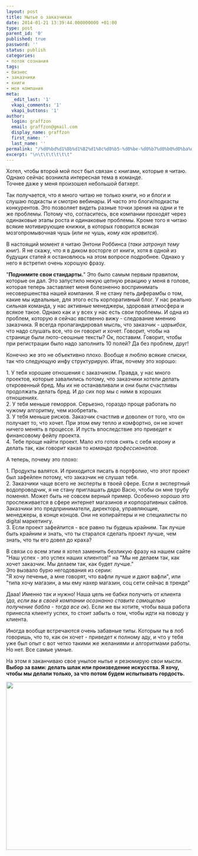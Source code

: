 ```yaml
---
layout: post
title: Нытье о заказчиках
date: 2014-01-21 13:39:44.000000000 +01:00
type: post
parent_id: '0'
published: true
password: ''
status: publish
categories:
- поток сознания
tags:
- бизнес
- заказчики
- книги
- моя компания
meta:
  _edit_last: '1'
  vkapi_comments: '1'
  vkapi_buttons: '1'
author:
  login: graffzon
  email: graffzon@gmail.com
  display_name: graffzon
  first_name: ''
  last_name: ''
permalink: "/%d0%bd%d1%8b%d1%82%d1%8c%d0%b5-%d0%be-%d0%b7%d0%b0%d0%ba%d0%b0%d0%b7%d1%87%d0%b8%d0%ba%d0%b0%d1%85/"
excerpt: "\n\t\t\t\t\t\t"
---
```

<p>
				Хотел, чтобы второй мой пост был связан с книгами, которые я читаю. Однако сейчас возникла интересная тема в команде.<br />
Точнее даже у меня произошел небольшой батхерт.</p>
<p><!--more--></p>
<p>Так получается, что я много читаю не только книги, но и блоги и слушаю подкасты и смотрю вебинары. И часто это блоги/подкасты конкурентов. Это позволяет видеть разные точки зрения на одни и те же проблемы. Потому что, согласитесь, все компании проходят через одинаковые этапы роста и одинаковые проблемы. Кроме того я читаю всякие мотивирующие книжки, в которых говорится всякая мозгопромывочная чушь (<em>или не чушь, кому как нравится</em>).</p>
<p>В настоящий момент я читаю Энтони Роббинса (<em>таки затронул тему книг</em>). Я не скажу, что я в диком восторге от книги, хотя в одной из будущих статей я остановлюсь на этом вопросе подробнее. Однако у него я встретил очень хорошую фразу.</p>
<p>"<strong>Поднимите свои стандарты.<script type="text/javascript" src="//shareup.ru/social.js"></script></strong>" Это было самым первым правилом, которые он дал. Это запустило некую цепную реакцию у меня в голове, которая теперь заставляет меня болезненно воспринимать несовершенства нашей компании. Я не стану петь диферамбы о том, какие мы идеальные, для этого есть корпоративный блог. У нас реально сильная команда, у нас активные менеджеры, здоровая атмосфера и всякое такое. Однако как и у всех у нас есть свои проблемы. И одна из проблем, которую я сейчас явственно вижу - следование мнению заказчика. Я всегда пропагандировал мысль, что заказчик - <em>царьибох</em>, что надо слушать все, что он говорит и хочет. Говорит, чтобы на странице были люто-сеошные тексты? Ок, поставим. Говорит, чтобы при регистрации было надо заполнить 10 полей? Да без проблем, друг!</p>
<p>Конечно же это не объективно плохо. Вообще я люблю всякие списки, так что следующую инфу структурирую. Итак, почему это хорошо:</p>
<p>1. У тебя хорошие отношения с заказчиком. Правда, у нас много проектов, которые завалились потому, что заказчики хотели делать откровенный бред. Мы их не останавливали и они были счастливы продолжать делать бред. И до сих пор мы с ними в хороших отношениях.<br />
2. У тебя меньше геморроя. Серьезно, гораздо проще работать по чужому алгоритму, чем изобретать.<br />
3. У тебя меньше рисков. Заказчик счастлив и доволен от того, что он получает то, что хочет. При этом ему тепло и комфортно, он не хочет ничего менять в процессе. И пусть впоследствие это приведет к финансовому фейлу проекта.<br />
4. Тебе проще найти проект. Мало кто готов снять с себя корону и делать так, как говорит какая то <em>команда профессионалов</em>.</p>
<p>А теперь, почему это плохо:</p>
<p>1. Продукты валятся. И приходится писать в портфолио, что этот проект был зафейлен потому, что заказчик не слушал тебя.<br />
2. Заказчики чаще всего не эксперты в твоей сфере. Если я экспертный водопроводчик, я не стану приглашать дядю Васю, чтобы он мне трубу поменял. Может быть не совсем верный пример. Особенно хорошо это прослеживается в сфере интернет магазинов и корпоративных сайтов. Заказчики это предприниматели, директора, управляющие, менеджеры, в конце концов. Они не копирайтеры и не специалисты по digital маркетингу.<br />
3. Если проект зафейлится - все равно ты будешь крайним. Так лучше быть крайним и знать, что ты старался сделать проект лучше, чем знать, что ты его довел до краха?</p>
<p>В связи со всем этим я хотел заменить безликую фразу на нашем сайте "Наш успех - это успех наших клиентов!" на "Мы не делаем так, как хочет заказчик. Мы делаем так, как будет лучше."<br />
Это вызвало бурю негодования из серии:<br />
"Я хочу печенье, а мне говорят, что вафли лучше и дают вафли", или "типа хочу магазин, а мы ему нахер магазин, соц сети сейчас в тренде"</p>
<p>Дааа! Именно так и нужно! Наша цель не бабки получить от клиента (<em>да, если вы в своей компании осознанно ставите самоцелью получение бабла - тогда все ок</em>). Если же вы хотите, чтобы ваша работа принесла клиенту успех, то стоит забыть о том, чтобы идти на поводу у клиента.</p>
<p>Иногда вообще встречаются очень забавные типы. Которым ты в лоб говоришь, что то, как он хочет - приведет к полному аду, и что у тебя уже был опыт с вот четко такими же желаниями и алгоритмами работы. Но нет. Все самые умные.</p>
<p>На этом я заканчиваю свое унылое нытье и резюмирую свои мысли. <strong>Выбор за вами: делать шлак или произведение искусства. Я хочу, чтобы мы делали только, за что потом будем испытывать гордость.</strong></p>
<p><img class="alignnone" alt="" src="{{ site.baseurl }}/assets/2014/01/fak-e_15101984_orig_.jpg" width="557" height="455" />		</p>
